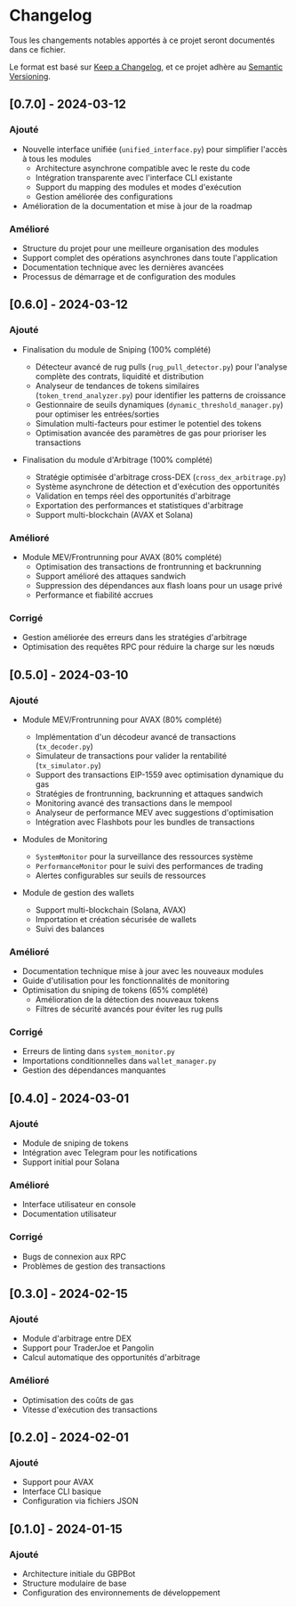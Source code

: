 # Changelog

Tous les changements notables apportés à ce projet seront documentés dans ce fichier.

Le format est basé sur [Keep a Changelog](https://keepachangelog.com/fr/1.0.0/),
et ce projet adhère au [Semantic Versioning](https://semver.org/spec/v2.0.0.html).

## [0.7.0] - 2024-03-12

### Ajouté
- Nouvelle interface unifiée (`unified_interface.py`) pour simplifier l'accès à tous les modules
  - Architecture asynchrone compatible avec le reste du code
  - Intégration transparente avec l'interface CLI existante
  - Support du mapping des modules et modes d'exécution
  - Gestion améliorée des configurations
- Amélioration de la documentation et mise à jour de la roadmap

### Amélioré
- Structure du projet pour une meilleure organisation des modules
- Support complet des opérations asynchrones dans toute l'application
- Documentation technique avec les dernières avancées
- Processus de démarrage et de configuration des modules

## [0.6.0] - 2024-03-12

### Ajouté
- Finalisation du module de Sniping (100% complété)
  - Détecteur avancé de rug pulls (`rug_pull_detector.py`) pour l'analyse complète des contrats, liquidité et distribution
  - Analyseur de tendances de tokens similaires (`token_trend_analyzer.py`) pour identifier les patterns de croissance
  - Gestionnaire de seuils dynamiques (`dynamic_threshold_manager.py`) pour optimiser les entrées/sorties
  - Simulation multi-facteurs pour estimer le potentiel des tokens
  - Optimisation avancée des paramètres de gas pour prioriser les transactions

- Finalisation du module d'Arbitrage (100% complété)
  - Stratégie optimisée d'arbitrage cross-DEX (`cross_dex_arbitrage.py`)
  - Système asynchrone de détection et d'exécution des opportunités
  - Validation en temps réel des opportunités d'arbitrage
  - Exportation des performances et statistiques d'arbitrage
  - Support multi-blockchain (AVAX et Solana)

### Amélioré
- Module MEV/Frontrunning pour AVAX (80% complété)
  - Optimisation des transactions de frontrunning et backrunning
  - Support amélioré des attaques sandwich
  - Suppression des dépendances aux flash loans pour un usage privé
  - Performance et fiabilité accrues

### Corrigé
- Gestion améliorée des erreurs dans les stratégies d'arbitrage
- Optimisation des requêtes RPC pour réduire la charge sur les nœuds

## [0.5.0] - 2024-03-10

### Ajouté
- Module MEV/Frontrunning pour AVAX (80% complété)
  - Implémentation d'un décodeur avancé de transactions (`tx_decoder.py`)
  - Simulateur de transactions pour valider la rentabilité (`tx_simulator.py`)
  - Support des transactions EIP-1559 avec optimisation dynamique du gas
  - Stratégies de frontrunning, backrunning et attaques sandwich 
  - Monitoring avancé des transactions dans le mempool
  - Analyseur de performance MEV avec suggestions d'optimisation
  - Intégration avec Flashbots pour les bundles de transactions

- Modules de Monitoring
  - `SystemMonitor` pour la surveillance des ressources système
  - `PerformanceMonitor` pour le suivi des performances de trading
  - Alertes configurables sur seuils de ressources

- Module de gestion des wallets
  - Support multi-blockchain (Solana, AVAX)
  - Importation et création sécurisée de wallets
  - Suivi des balances

### Amélioré
- Documentation technique mise à jour avec les nouveaux modules
- Guide d'utilisation pour les fonctionnalités de monitoring
- Optimisation du sniping de tokens (65% complété)
  - Amélioration de la détection des nouveaux tokens
  - Filtres de sécurité avancés pour éviter les rug pulls

### Corrigé
- Erreurs de linting dans `system_monitor.py`
- Importations conditionnelles dans `wallet_manager.py`
- Gestion des dépendances manquantes

## [0.4.0] - 2024-03-01

### Ajouté
- Module de sniping de tokens
- Intégration avec Telegram pour les notifications
- Support initial pour Solana

### Amélioré
- Interface utilisateur en console
- Documentation utilisateur

### Corrigé
- Bugs de connexion aux RPC
- Problèmes de gestion des transactions

## [0.3.0] - 2024-02-15

### Ajouté
- Module d'arbitrage entre DEX
- Support pour TraderJoe et Pangolin
- Calcul automatique des opportunités d'arbitrage

### Amélioré
- Optimisation des coûts de gas
- Vitesse d'exécution des transactions

## [0.2.0] - 2024-02-01

### Ajouté
- Support pour AVAX
- Interface CLI basique
- Configuration via fichiers JSON

## [0.1.0] - 2024-01-15

### Ajouté
- Architecture initiale du GBPBot
- Structure modulaire de base
- Configuration des environnements de développement 
